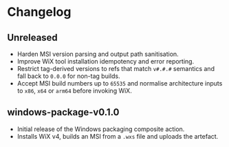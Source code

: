 # Changelog

## Unreleased

- Harden MSI version parsing and output path sanitisation.
- Improve WiX tool installation idempotency and error reporting.
- Restrict tag-derived versions to refs that match `v#.#.#` semantics and fall
  back to `0.0.0` for non-tag builds.
- Accept MSI build numbers up to `65535` and normalise architecture inputs to
  `x86`, `x64` or `arm64` before invoking WiX.

## windows-package-v0.1.0

- Initial release of the Windows packaging composite action.
- Installs WiX v4, builds an MSI from a `.wxs` file and uploads the artefact.
